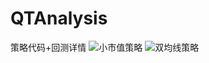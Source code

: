 # QTAnalysis
策略代码+回测详情
![小市值策略](https://github.com/user-attachments/assets/0589dcd1-0544-4b26-b393-d99fcd307714)
![双均线策略](https://github.com/user-attachments/assets/2cbf2cde-055e-48ad-8f4e-cfe4d39990b5)
